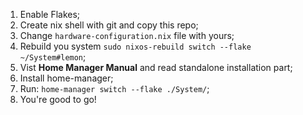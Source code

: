 1. Enable Flakes;
2. Create nix shell with git and copy this repo;
3. Change `hardware-configuration.nix` file with yours;
4. Rebuild you system `sudo nixos-rebuild switch --flake ~/System#lemon`;
5. Vist **Home Manager Manual** and read standalone installation part;
6. Install home-manager;
7. Run: `home-manager switch --flake ./System/`;
8. You're good to go!

